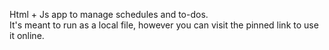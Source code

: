 Html + Js app to manage schedules and to-dos.  
It's meant to run as a local file, however you can visit the pinned link to use it online.  
